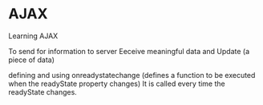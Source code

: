 # AJAX

Learning AJAX

To send for information to server
Eeceive meaningful data
and Update (a piece of data)

defining and using onreadystatechange 
(defines a function to be executed when the readyState property changes)
It is called every time the readyState changes.
